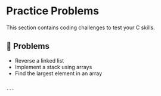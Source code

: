# Practice Problems  

This section contains coding challenges to test your C skills.  

## 🚀 Problems  

- Reverse a linked list  
- Implement a stack using arrays  
- Find the largest element in an array  
```

---
